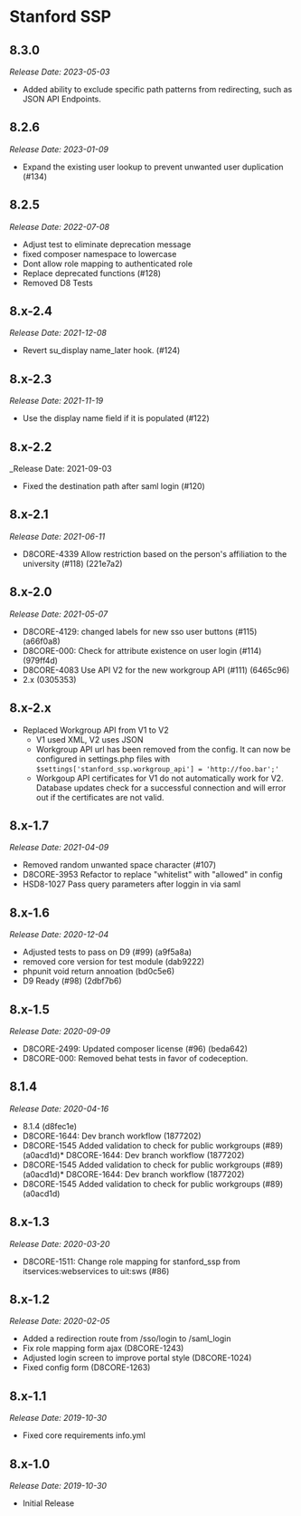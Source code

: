 # Stanford SSP

8.3.0
--------------------------------------------------------------------------------
_Release Date: 2023-05-03_

- Added ability to exclude specific path patterns from redirecting, such as JSON API Endpoints.

8.2.6
--------------------------------------------------------------------------------
_Release Date: 2023-01-09_

- Expand the existing user lookup to prevent unwanted user duplication (#134)

8.2.5
--------------------------------------------------------------------------------
_Release Date: 2022-07-08_

- Adjust test to eliminate deprecation message
- fixed composer namespace to lowercase
- Dont allow role mapping to authenticated role
- Replace deprecated functions (#128)
- Removed D8 Tests


8.x-2.4
--------------------------------------------------------------------------------
_Release Date: 2021-12-08_

- Revert su_display name_later hook. (#124)


8.x-2.3
--------------------------------------------------------------------------------
_Release Date: 2021-11-19_

- Use the display name field if it is populated (#122)


8.x-2.2
--------------------------------------------------------------------------------
_Release Date: 2021-09-03

- Fixed the destination path after saml login (#120)

8.x-2.1
--------------------------------------------------------------------------------
_Release Date: 2021-06-11_

- D8CORE-4339 Allow restriction based on the person's affiliation to the university (#118) (221e7a2)

8.x-2.0
--------------------------------------------------------------------------------
_Release Date: 2021-05-07_

- D8CORE-4129: changed labels for new sso user buttons (#115) (a66f0a8)
- D8CORE-000: Check for attribute existence on user login (#114) (979ff4d)
- D8CORE-4083 Use API V2 for the new workgroup API (#111) (6465c96)
- 2.x (0305353)

8.x-2.x
--------------------------------------------------------------------------------
- Replaced Workgroup API from V1 to V2
  - V1 used XML, V2 uses JSON
  - Workgroup API url has been removed from the config. It can now be configured in settings.php files with `$settings['stanford_ssp.workgroup_api'] = 'http://foo.bar';'`
  - Workgoup API certificates for V1 do not automatically work for V2. Database updates check for a successful connection and will error out if the certificates are not valid.

8.x-1.7
--------------------------------------------------------------------------------
_Release Date: 2021-04-09_

- Removed random unwanted space character (#107)
- D8CORE-3953 Refactor to replace "whitelist" with "allowed" in config
- HSD8-1027 Pass query parameters after loggin in via saml

8.x-1.6
--------------------------------------------------------------------------------
_Release Date: 2020-12-04_

- Adjusted tests to pass on D9 (#99) (a9f5a8a)
- removed core version for test module (dab9222)
- phpunit void return annoation (bd0c5e6)
- D9 Ready (#98) (2dbf7b6)

8.x-1.5
--------------------------------------------------------------------------------
_Release Date: 2020-09-09_

- D8CORE-2499: Updated composer license (#96) (beda642)
- D8CORE-000: Removed behat tests in favor of codeception.

8.1.4
--------------------------------------------------------------------------------
_Release Date: 2020-04-16_

* 8.1.4 (d8fec1e)
* D8CORE-1644: Dev branch workflow (1877202)
* D8CORE-1545 Added validation to check for public workgroups (#89) (a0acd1d)* D8CORE-1644: Dev branch workflow (1877202)
* D8CORE-1545 Added validation to check for public workgroups (#89) (a0acd1d)* D8CORE-1644: Dev branch workflow (1877202)
* D8CORE-1545 Added validation to check for public workgroups (#89) (a0acd1d)

8.x-1.3
--------------------------------------------------------------------------------
_Release Date: 2020-03-20_

- D8CORE-1511: Change role mapping for stanford_ssp from itservices:webservices to uit:sws (#86)

8.x-1.2
--------------------------------------------------------------------------------
_Release Date: 2020-02-05_

- Added a redirection route from /sso/login to /saml_login
- Fix role mapping form ajax (D8CORE-1243)
- Adjusted login screen to improve portal style (D8CORE-1024)
- Fixed config form (D8CORE-1263)

8.x-1.1
--------------------------------------------------------------------------------
_Release Date: 2019-10-30_

- Fixed core requirements info.yml

8.x-1.0
--------------------------------------------------------------------------------
_Release Date: 2019-10-30_

- Initial Release
